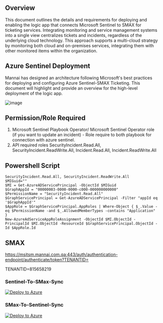 ## Overview

This document outlines the details and requirements for deploying and enabling the logic app that connects Microsoft Sentinel to SMAX for ticketing services.
Integrating monitoring and service management systems into a single view centralizes tickets and incidents, regardless of the underlying cloud technology. This approach supports a multi-cloud strategy by monitoring both cloud and on-premises services, integrating them with other monitored items within the organization.

## Azure Sentinel Deployment
Mannai has designed an architecture following Microsoft's best practices for deploying and configuring Azure Sentinel-SMAX Ticketing. This document will highlight and provide an overview for the high-level deployment of the logic app.

![image](https://github.com/user-attachments/assets/ed6018fd-cfd1-4e86-a26f-e0efd5affbf5)

## Permission/Role Required
1.	Microsoft Sentinel Playbook Operator/ Microsoft Sentinel Operator role (if you want to update an incident) - Role require to both playbook for connection with azure sentinel.
2.	API required roles SecurityIncident.Read.All, SecurityIncident.ReadWrite.All, Incident.Read.All, Incident.ReadWrite.All

## Powershell Script

```
SecurityIncident.Read.All, SecurityIncident.ReadWrite.All
$MIGuid=""
$MI = Get-AzureADServicePrincipal -ObjectId $MIGuid
$GraphAppId = "00000003-0000-0000-c000-000000000000"
$PermissionName = "SecurityIncident.Read.All" 
$GraphServicePrincipal = Get-AzureADServicePrincipal -Filter "appId eq '$GraphAppId'"
$AppRole = $GraphServicePrincipal.AppRoles | Where-Object { $_.Value -eq $PermissionName -and $_.AllowedMemberTypes -contains "Application" }
New-AzureAdServiceAppRoleAssignment -ObjectId $MI.ObjectId -PrincipalId $MI.ObjectId -ResourceId $GraphServicePrincipal.ObjectId -Id $AppRole.Id

```
## SMAX
https://msitsm.mannai.com.qa:443/auth/authentication-endpoint/authenticate/token?TENANTID=

TENANTID=815658219


### Sentinel-To-SMax-Sync

[![Deploy to Azure](https://aka.ms/deploytoazurebutton)](https://portal.azure.com/#create/Microsoft.Template/uri/https%3A%2F%2Fraw.githubusercontent.com%2FMannai-Microsoft-Solutions%2FIncident-Response-Playbooks%2Frefs%2Fheads%2Fmain%2FSMAX%2FSentinel-To-SMax-Sync%2Fazuredeploy.json)

### SMax-To-Sentinel-Sync

[![Deploy to Azure](https://aka.ms/deploytoazurebutton)](https://portal.azure.com/#create/Microsoft.Template/uri/https%3A%2F%2Fraw.githubusercontent.com%2FMannai-Microsoft-Solutions%2FIncident-Response-Playbooks%2Frefs%2Fheads%2Fmain%2FSMAX%2FSMax-To-Sentinel-Sync%2Fazuredeploy.json)
